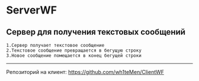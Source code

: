 # ServerWF

**Сервер для получения текстовых сообщений**
---
```
1.Сервер получает текстовое сообщение
2.Текстовое сообщение превращается в бегущую строку
3.Новое сообщение помещается в конец бегущей строки
```
---
Репозиторий на клиент: https://github.com/wh1teMen/ClientWF
